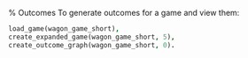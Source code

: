 % Outcomes
To generate outcomes for a game and view them: 

```prolog
load_game(wagon_game_short),
create_expanded_game(wagon_game_short, 5),
create_outcome_graph(wagon_game_short, 0).
```